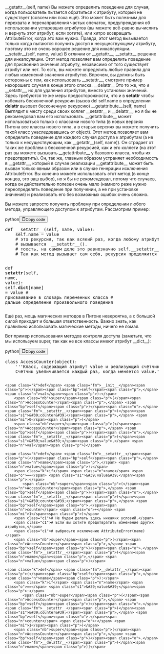 <p>&#95;&#95;getattr&#95;&#95;(self, name)              Вы можете определить поведение для случая, когда пользователь пытается обратиться 
                                     к атрибуту, который не существует (совсем или пока ещё). 
                                     Это может быть полезным для перехвата и перенаправления частых опечаток, 
                                     предупреждения об использовании устаревших атрибутов 
                                     (вы можете всё-равно вычислить и вернуть этот атрибут, если хотите), 
                                     или хитро возвращать AttributeError, когда это вам нужно. 
                                     Правда, этот метод вызывается только когда пытаются получить 
                                     доступ к несуществующему атрибуту, поэтому это не очень хорошее решение для инкапсуляции.
&#95;&#95;setattr&#95;&#95;(self, name, value)       В отличии от &#95;&#95;getattr&#95;&#95;, &#95;&#95;setattr&#95;&#95; решение для инкапсуляции. 
                                     Этот метод позволяет вам определить поведение для присвоения значения атрибуту, 
                                     независимо от того существует атрибут или нет. 
                                     То есть, вы можете определить любые правила для любых изменений значения атрибутов. 
                                     Впрочем, вы должны быть осторожны с тем, как использовать &#95;&#95;setattr&#95;&#95;, 
                                     смотрите пример нехорошего случая в конце этого списка.
&#95;&#95;delattr&#95;&#95;                          Это то же, что и &#95;&#95;setattr&#95;&#95;, но для удаления атрибутов, вместо установки значений. 
                                     Здесь требуются те же меры предосторожности, что и в <strong>setattr</strong> чтобы избежать 
                                     бесконечной рекурсии (вызов del self.name в определении <strong>delattr</strong> вызовет бесконечную рекурсию)
&#95;&#95;getattribute&#95;&#95;(self, name)         Выглядит к месту среди своих коллег &#95;&#95;setattr&#95;&#95; и &#95;&#95;delattr&#95;&#95;, 
                                     но я бы не рекомендовал вам его использовать. &#95;&#95;getattribute&#95;&#95; может использоваться 
                                     только с классами нового типа (в новых версиях Питона все классы нового типа, а в старых версиях 
                                     вы можете получить такой класс унаследовавшись от object). 
                                     Этот метод позволяет вам определить поведение для каждого случая доступа к атрибутам 
                                     (а не только к несуществующим, как &#95;&#95;getattr&#95;&#95;(self, name)). 
                                     Он страдает от таких же проблем с бесконечной рекурсией, как и его коллеги 
                                     (на этот раз вы можете вызывать &#95;&#95;getattribute&#95;&#95; у базового класса, чтобы их предотвратить). 
                                     Он, так же, главным образом устраняет необходимость в &#95;&#95;getattr&#95;&#95;, 
                                     который в случае реализации &#95;&#95;getattribute&#95;&#95; может быть вызван только явным образом 
                                     или в случае генерации исключения AttributeError. 
                                     Вы конечно можете использовать этот метод (в конце концов, это ваш выбор), 
                                     но я бы не рекомендовал, потому что случаев, когда он действительно полезен очень мало 
                                     (намного реже нужно переопределять поведение при получении, а не при установке значения) 
                                     и реализовать его без возможных ошибок очень сложно.</p>
<p>Вы можете запросто получить проблему при определении любого метода, управляющего доступом к атрибутам. Рассмотрим пример:</p>
<div class="code-element"><div class="lang-line"><text>python</text><button class="copy-button" id="code2c72aaeaf057a8d2d0c9956a5d8aa2aab" onclick="copyCode(code2c72aaeaf057a8d2d0c9956a5d8aa2aa, code2c72aaeaf057a8d2d0c9956a5d8aa2aab)"><svg stroke="currentColor" fill="none" stroke-width="2" viewBox="0 0 24 24" stroke-linecap="round" stroke-linejoin="round" class="h-4 w-4" height="1em" width="1em" xmlns="http://www.w3.org/2000/svg"><path d="M16 4h2a2 2 0 0 1 2 2v14a2 2 0 0 1-2 2H6a2 2 0 0 1-2-2V6a2 2 0 0 1 2-2h2"></path><rect x="8" y="2" width="8" height="4" rx="1" ry="1"></rect></svg><text>Copy code</text></button></div><div class="code" id="code2c72aaeaf057a8d2d0c9956a5d8aa2aa"><div class="highlight"><pre><span></span><span class="k">def</span> <span class="fm">__setattr__</span><span class="p">(</span><span class="bp">self</span><span class="p">,</span> <span class="n">name</span><span class="p">,</span> <span class="n">value</span><span class="p">):</span>
    <span class="bp">self</span><span class="o">.</span><span class="n">name</span> <span class="o">=</span> <span class="n">value</span>
    <span class="c1"># это рекурсия, так как всякий раз, когда любому атрибуту присваивается значение,</span>
    <span class="c1"># вызывается  __setattr__().</span>
    <span class="c1"># тоесть, на самом деле это равнозначно self.__setattr__(&#39;name&#39;, value). </span>
    <span class="c1"># Так как метод вызывает сам себя, рекурсия продолжится бесконечно, пока всё не упадёт</span>

<span class="k">def</span> <span class="fm">__setattr__</span><span class="p">(</span><span class="bp">self</span><span class="p">,</span> <span class="n">name</span><span class="p">,</span> <span class="n">value</span><span class="p">):</span>
    <span class="bp">self</span><span class="o">.</span><span class="vm">__dict__</span><span class="p">[</span><span class="n">name</span><span class="p">]</span> <span class="o">=</span> <span class="n">value</span> <span class="c1"># присваивание в словарь переменных класса</span>
    <span class="c1"># дальше определение произвольного поведения</span>
</pre></div></div></div>

<p>Ещё раз, мощь магических методов в Питоне невероятна, а с большой силой 
приходит и большая ответственность. 
Важно знать, как правильно использовать магические методы, ничего не ломая.</p>
<p>Вот пример использования методов контроля доступа 
(заметьте, что мы используем super, так как не все классы имеют атрибут &#95;&#95;dict&#95;&#95;):</p>
<div class="code-element"><div class="lang-line"><text>python</text><button class="copy-button" id="codeedea3b37551e9e2be74f90b6b9b12890b" onclick="copyCode(codeedea3b37551e9e2be74f90b6b9b12890, codeedea3b37551e9e2be74f90b6b9b12890b)"><svg stroke="currentColor" fill="none" stroke-width="2" viewBox="0 0 24 24" stroke-linecap="round" stroke-linejoin="round" class="h-4 w-4" height="1em" width="1em" xmlns="http://www.w3.org/2000/svg"><path d="M16 4h2a2 2 0 0 1 2 2v14a2 2 0 0 1-2 2H6a2 2 0 0 1-2-2V6a2 2 0 0 1 2-2h2"></path><rect x="8" y="2" width="8" height="4" rx="1" ry="1"></rect></svg><text>Copy code</text></button></div><div class="code" id="codeedea3b37551e9e2be74f90b6b9b12890"><div class="highlight"><pre><span></span><span class="k">class</span> <span class="nc">AccessCounter</span><span class="p">(</span><span class="nb">object</span><span class="p">):</span>
<span class="w">    </span><span class="sd">&#39;&#39;&#39;Класс, содержащий атрибут value и реализующий счётчик доступа к нему.</span>
<span class="sd">    Счётчик увеличивается каждый раз, когда меняется value.&#39;&#39;&#39;</span>

    <span class="k">def</span> <span class="fm">__init__</span><span class="p">(</span><span class="bp">self</span><span class="p">,</span> <span class="n">val</span><span class="p">):</span>
        <span class="nb">super</span><span class="p">(</span><span class="n">AccessCounter</span><span class="p">,</span> <span class="bp">self</span><span class="p">)</span><span class="o">.</span><span class="fm">__setattr__</span><span class="p">(</span><span class="s1">&#39;counter&#39;</span><span class="p">,</span> <span class="mi">0</span><span class="p">)</span>
        <span class="nb">super</span><span class="p">(</span><span class="n">AccessCounter</span><span class="p">,</span> <span class="bp">self</span><span class="p">)</span><span class="o">.</span><span class="fm">__setattr__</span><span class="p">(</span><span class="s1">&#39;value&#39;</span><span class="p">,</span> <span class="n">val</span><span class="p">)</span>

    <span class="k">def</span> <span class="fm">__setattr__</span><span class="p">(</span><span class="bp">self</span><span class="p">,</span> <span class="n">name</span><span class="p">,</span> <span class="n">value</span><span class="p">):</span>
        <span class="k">if</span> <span class="n">name</span> <span class="o">==</span> <span class="s1">&#39;value&#39;</span><span class="p">:</span>
            <span class="nb">super</span><span class="p">(</span><span class="n">AccessCounter</span><span class="p">,</span> <span class="bp">self</span><span class="p">)</span><span class="o">.</span><span class="fm">__setattr__</span><span class="p">(</span><span class="s1">&#39;counter&#39;</span><span class="p">,</span> <span class="bp">self</span><span class="o">.</span><span class="n">counter</span> <span class="o">+</span> <span class="mi">1</span><span class="p">)</span>
        <span class="c1"># Не будем делать здесь никаких условий.</span>
        <span class="c1"># Если вы хотите предотвратить изменение других атрибутов,</span>
        <span class="c1"># выбросьте исключение AttributeError(name)</span>
        <span class="nb">super</span><span class="p">(</span><span class="n">AccessCounter</span><span class="p">,</span> <span class="bp">self</span><span class="p">)</span><span class="o">.</span><span class="fm">__setattr__</span><span class="p">(</span><span class="n">name</span><span class="p">,</span> <span class="n">value</span><span class="p">)</span>

    <span class="k">def</span> <span class="fm">__delattr__</span><span class="p">(</span><span class="bp">self</span><span class="p">,</span> <span class="n">name</span><span class="p">):</span>
        <span class="k">if</span> <span class="n">name</span> <span class="o">==</span> <span class="s1">&#39;value&#39;</span><span class="p">:</span>
            <span class="nb">super</span><span class="p">(</span><span class="n">AccessCounter</span><span class="p">,</span> <span class="bp">self</span><span class="p">)</span><span class="o">.</span><span class="fm">__setattr__</span><span class="p">(</span><span class="s1">&#39;counter&#39;</span><span class="p">,</span> <span class="bp">self</span><span class="o">.</span><span class="n">counter</span> <span class="o">+</span> <span class="mi">1</span><span class="p">)</span>
        <span class="nb">super</span><span class="p">(</span><span class="n">AccessCounter</span><span class="p">,</span> <span class="bp">self</span><span class="p">)</span><span class="o">.</span><span class="fm">__delattr__</span><span class="p">(</span><span class="n">name</span><span class="p">)]</span>
</pre></div></div></div>